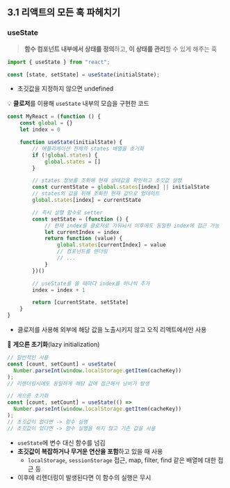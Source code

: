 ## 3.1 리액트의 모든 훅 파헤치기

### useState

> **함수 컴포넌트 내부에서 상태를 정의**하고, **이 상태를 관리**할 수 있게 해주는 훅

```jsx
import { useState } from "react";

const [state, setState] = useState(initialState);
```

- 초깃값을 지정하지 않으면 undefined

💡 **클로저**를 이용해 `useState` 내부의 모습을 구현한 코드

```jsx
const MyReact = (function () {
	const global = {}
	let index = 0

	function useState(initialState) {
		// 애플리케이션 전체의 states 배열을 초기화
		if (!global.states) {
			global.states = []
		}

		// states 정보를 조회해 현재 상태값을 확인하고 초깃값 설정
		const currentState = global.states[index] || initialState
		// states의 값을 위해 조회한 현재 값으로 업데이트
		global.states[index] = currentState

		// 즉시 실행 함수로 setter
		const setState = (function () {
			// 현재 index를 클로저로 가둬놔서 이후에도 동일한 index에 접근 가능
			let currentIndex = index
			return function (value) {
				global.states[currentIndex] = value
				// 컴포넌트를 렌더링
				// ...
			}
		})()

		// useState를 쓸 때마다 index를 하나씩 추가
		index = index + 1

		return [currentState, setState]
	}
}
```

- 클로저를 사용해 외부에 해당 값을 노출시키지 않고 오직 리액트에서만 사용

📌 **게으른 초기화**(lazy initialization)

```jsx
// 일반적인 사용
const [count, setCount] = useState(
  Number.parseInt(window.localStorage.getItem(cacheKey))
);
// 리렌더링시에도 동일하게 해당 값에 접근해서 낭비가 발생

// 게으른 초기화
const [count, setCount] = useState(() =>
  Number.parseInt(window.localStorage.getItem(cacheKey))
);
// 초깃값이 없다면 -> 함수 실행
// 초깃값이 있다면 -> 함수 실행을 하지 않고 기존 값을 사용
```

- `useState`에 변수 대신 함수를 넘김
- **초깃값이 복잡하거나 무거운 연산을 포함**하고 있을 때 사용
  - `localStorage`, `sessionStorage` 접근, map, filter, find 같은 배열에 대한 접근 등
- 이후에 리렌더링이 발생된다면 이 함수의 실행은 무시
